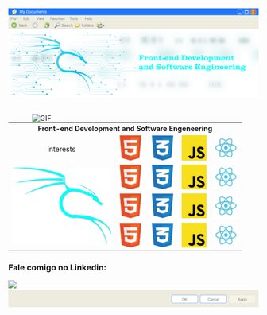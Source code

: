<p align="center">
  <img src="https://github.com/devartes/devartes/blob/main/win%20xp-01.png" alt="devartes">
  <a href="https://devartes-portfolio.vercel.app/"><img src="https://raw.githubusercontent.com/devartes/devartes/main/dragon4-01.png" alt="devartes"></a>
  <br>
  <br>
</p> 
<a target="_blank" rel="noopener noreferrer" href="https://devartes-portfolio.vercel.app/?raw=true"><img align="right" alt="GIF" src="https://github.com/devartes/devartes/blob/main/computador%20(2).gif?raw=true" width="456"></a>
<p align="left">
<table>
<tbody>
<tr>
<th colspan="5">Front-end Development and Software Engeneering</th>
</tr>
<tr>
<td><p align="center">interests</p></td>
<td><img src="https://github.com/devartes/devartes/blob/main/html-01.png" width="50" ></td>
<td><img src="https://github.com/devartes/devartes/blob/main/css-01.png" width="50" ></td>
<td><img src="https://github.com/devartes/devartes/blob/main/js-01.png" width="50" ></td>
<td><img src="https://github.com/devartes/devartes/blob/main/react-01.png" width="50" ></td>
</tr>
<tr>
<td rowspan="3"><img src="https://github.com/devartes/devartes/blob/main/kali-01.png" width="200" ></td>
<td><img src="https://github.com/devartes/devartes/blob/main/html-01.png" width="50" ></td>
<td><img src="https://github.com/devartes/devartes/blob/main/css-01.png" width="50" ></td>
<td><img src="https://github.com/devartes/devartes/blob/main/js-01.png" width="50" ></td>
<td><img src="https://github.com/devartes/devartes/blob/main/react-01.png" width="50" ></td>
</tr>
<tr>
<td><img src="https://github.com/devartes/devartes/blob/main/html-01.png" width="50" ></td>
<td><img src="https://github.com/devartes/devartes/blob/main/css-01.png" width="50" ></td>
<td><img src="https://github.com/devartes/devartes/blob/main/js-01.png" width="50" ></td>
<td><img src="https://github.com/devartes/devartes/blob/main/react-01.png" width="50" ></td>
</tr>
<tr>
<td><img src="https://github.com/devartes/devartes/blob/main/html-01.png" width="50" ></td>
<td><img src="https://github.com/devartes/devartes/blob/main/css-01.png" width="50" ></td>
<td><img src="https://github.com/devartes/devartes/blob/main/js-01.png" width="50" ></td>
<td><img src="https://github.com/devartes/devartes/blob/main/react-01.png" width="50" ></td> 
</tr>
</tbody>
</table>
 </p>       
<h3><a id="fale-comigo-no-linkedin:" class="anchor" aria-hidden="true" href="#talk-with-me-i-am-kinda-awesome"></a>Fale comigo no Linkedin:</h3>
<a href="https://www.linkedin.com/in/anacdcavalcante">
    <img src="https://img.shields.io/badge/LinkedIn-0077B5?style=for-the-badge&logo=linkedin&logoColor=white">
  </a>
  
<img src="https://github.com/devartes/devartes/blob/main/win%20xp%202-01.png" alt="devartes">
